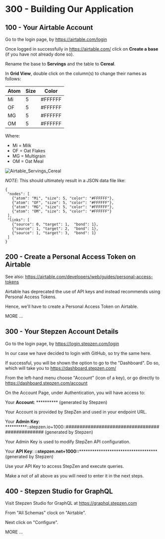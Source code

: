 # 300 - Building Our Application

## 100 - Your Airtable Account

Go to the login page, by https://airtable.com/login

Once logged in successfully in https://airtable.com/ click on **Create a base** (if you have not already done so).

Rename the base to **Servings** and the table to **Cereal**.

In **Grid View**, double click on the column(s) to change their names as follows:

| Atom | Size | Color |
| -- | -- | -- |
| Mi | 5 | #FFFFFF |
| OF | 5 | #FFFFFF |
| MG | 5 | #FFFFFF |
| OM | 5 | #FFFFFF |

Where:
- Mi = Milk
- OF = Oat Flakes
- MG = Multigrain
- OM = Oat Meal

![Airtable_Servings_Cereal](https://user-images.githubusercontent.com/1499433/229313861-3187b803-9912-4607-9eb2-ac0502c53a6a.png)

*NOTE*: This should ultimately result in a JSON data file like:
 
 ```
 {
  "nodes": [
    {"atom": "Mi", "size": 5, "color": "#FFFFFF"},
    {"atom": "OF", "size": 5, "color": "#FFFFFF"},
    {"atom": "MG", "size": 5, "color": "#FFFFFF"},
    {"atom": "OM", "size": 5, "color": "#FFFFFF"}
  ],
  "links": [
    {"source": 0, "target": 1,  "bond": 1},
    {"source": 1, "target": 2,  "bond": 1},
    {"source": 1, "target": 3,  "bond": 1}
  ]
}
 ```

## 200 - Create a Personal Access Token on Airtable

See also: https://airtable.com/developers/web/guides/personal-access-tokens

Airtable has deprecated the use of API keys and instead recommends using Personal Access Tokens.

Hence, we'll have to create a Personal Access Token on Airtable.

MORE ...

## 300 - Your Stepzen Account Details

Go to the login page, by https://login.stepzen.com/login

In our case we have decided to login with GitHub, so try the same here.

If successful, you will be shown the option to go to the "Dashboard". Do so, which will take you to https://dashboard.stepzen.com/ 

From the left-hand menu choose "Account" (icon of a key), or go directly to https://dashboard.stepzen.com/account

On the Account Page, under Authentication, you will have access to:


Your **Account**: ********** (generated by Stepzen)

Your Account is provided by StepZen and used in your endpoint URL.


Your **Admin Key**: **********::stepzen.io+1000::################################################ (generated by Stepzen)

Your Admin Key is used to modify StepZen API configuration.


Your **API Key**: **********::stepzen.net+1000::********************************************** (generated by Stepzen)

Use your API Key to access StepZen and execute queries.

Make a not of all above as you will need to enter it in the next steps.

## 400 - Stepzen Studio for GraphQL

Visit Stepzen Studio for GraphQL at https://graphql.stepzen.com

From "All Schemas" clock on "Airtable". 

Next click on "Configure".



MORE ...
